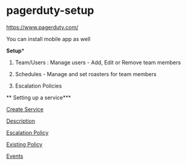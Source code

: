 # pagerduty-setup
https://www.pagerduty.com/

You can install mobile app as well

**Setup***

1) Team/Users : Manage users - Add, Edit or Remove team members

2) Schedules - Manage and set roasters for team members

3) Escalation Policies


** Setting up a service***

[Create Service ](wiki/IMG_2924.jpg)

[Description ](wiki/IMG_2925.jpg)

[Escalation Policy ](wiki/IMG_2926.jpg)

[Existing Policy ](wiki/IMG_2927.jpg)

[Events ](wiki/IMG_2928.jpg)
